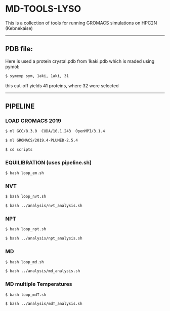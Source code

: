# MD-TOOLS-LYSO

This is a collection of tools for running GROMACS simulations on HPC2N (Kebnekaise)

-----
## PDB file:

Here is used a protein crystal.pdb from 1kaki.pdb which is maded using pymol:

```bash 
$ symexp sym, 1aki, 1aki, 31
```

this cut-off yields 41 proteins, where 32 were selected 

------------
## PIPELINE

### LOAD GROMACS 2019

```bash 
$ ml GCC/8.3.0  CUDA/10.1.243  OpenMPI/3.1.4

$ ml GROMACS/2019.4-PLUMED-2.5.4

$ cd scripts
```

### EQUILIBRATION (uses pipeline.sh)
```bash 
$ bash loop_em.sh
```

### NVT
```bash 
$ bash loop_nvt.sh

$ bash ../analysis/nvt_analysis.sh
```

### NPT
```bash 
$ bash loop_npt.sh

$ bash ../analysis/npt_analysis.sh
```
### MD
```bash 
$ bash loop_md.sh

$ bash ../analysis/md_analysis.sh
```

### MD multiple Temperatures
```bash 
$ bash loop_mdT.sh

$ bash ../analysis/mdT_analysis.sh
```
